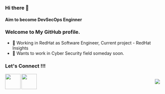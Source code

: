 ### Hi there 👋
#### Aim to become DevSecOps Enginner
### Welcome to My GitHub profile.


- 🔭 Working in RedHat as Software Engineer, Current project - RedHat Insights
- 🌱 Wants to work in Cyber Security field someday soon.





### Let's Connect !!!

<a href="https://www.linkedin.com/in/mohit-kumar-73528918b/">
  <img align="left" width="50px" src="https://img.icons8.com/plasticine/2x/linkedin.png" />
</a>
<a href = "mailto: singla45567@gmail.com">
  <img align="left" width="50px" src="https://img.icons8.com/plasticine/2x/gmail.png" />
</a>
<br>
<img align="right" src="https://rushter.com/counter.svg">
